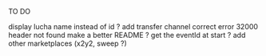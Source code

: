 TO DO

display lucha name instead of id ?
add transfer channel
correct error 32000 header not found
make a better README ?
get the eventId at start ?
add other marketplaces (x2y2, sweep ?)